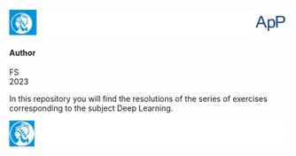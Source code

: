 ![header](doc/LogoHeader.png)
#### Author
FS <br>
2023

In this repository you will find the resolutions of the series of exercises corresponding to the subject Deep Learning.

![footer](doc/LogoFooter.png)
